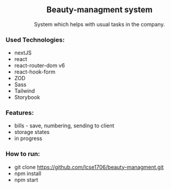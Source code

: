 <h2 align='center'>Beauty-managment system</h2>

<p align='center'>System which helps with usual tasks in the company.</p>



<h3>Used Technologies:</h3>

- nextJS
- react
- react-router-dom v6
- react-hook-form
- ZOD
- Sass
- Tailwind
- Storybook

<h3>Features:</h3>

- bills - save, numbering, sending to client
- storage states
- in progress

<h3>How to run:</h3>

- git clone https://github.com/lcse1706/beauty-managment.git
- npm install
- npm start

